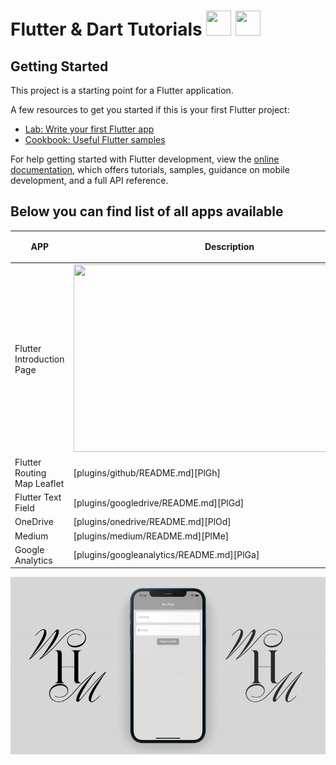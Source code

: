 # Flutter & Dart Tutorials <img src="https://miro.medium.com/max/1000/1*ilC2Aqp5sZd1wi0CopD1Hw.png" height="40" width="40" > <img src="https://upload.wikimedia.org/wikipedia/commons/7/7e/Dart-logo.png" height="40" width="40" >





## Getting Started

This project is a starting point for a Flutter application.

A few resources to get you started if this is your first Flutter project:

- [Lab: Write your first Flutter app](https://docs.flutter.dev/get-started/codelab)
- [Cookbook: Useful Flutter samples](https://docs.flutter.dev/cookbook)

For help getting started with Flutter development, view the
[online documentation](https://docs.flutter.dev/), which offers tutorials,
samples, guidance on mobile development, and a full API reference.


## Below you can find list of all apps available
| APP | Description |<img src="https://www.freepnglogos.com/uploads/youtube-logo-hd-8.png" height="40" width="50" >| <img src="https://i.pinimg.com/736x/b5/1b/78/b51b78ecc9e5711274931774e433b5e6.jpg" height="40" width="40" > |
| ------ | ------ |------|------|
| Flutter Introduction Page | <img src="https://github.com/mehdihosseinimoghadam/MHM-Flutter-UI-UX-Tutorial/blob/main/Assets/flutter%20text%20input.png" height="300" width="500" > |[Link](https://www.youtube.com/watch?v=ewb5SbcyeKs)|[Link](https://github.com/mehdihosseinimoghadam/MHM-Flutter-UI-UX-Tutorial/tree/main/Flutter%20Introduction%20Page)|
| Flutter Routing Map Leaflet | [plugins/github/README.md][PlGh] |[Link](https://www.youtube.com/watch?v=y_4VMNgUgGM&t=547s)|[Link](https://github.com/mehdihosseinimoghadam/MHM-Flutter-UI-UX-Tutorial/tree/main/Flutter%20Routing%20Map%20Leaflet)|
| Flutter Text Field | [plugins/googledrive/README.md][PlGd] |[Link](https://www.youtube.com/watch?v=UDxr721iJ5M)|[Link](https://github.com/mehdihosseinimoghadam/MHM-Flutter-UI-UX-Tutorial/tree/main/Flutter%20Text%20Field)|
| OneDrive | [plugins/onedrive/README.md][PlOd] |[Link]()|[Link]()|
| Medium | [plugins/medium/README.md][PlMe] |[Link]()|[Link]()|
| Google Analytics | [plugins/googleanalytics/README.md][PlGa] |[Link]()|[Link]()|



![Alt Text](https://github.com/mehdihosseinimoghadam/MHM-Flutter/blob/main/Flutter%20Text%20Field/text%20field%20flutter.gif)




